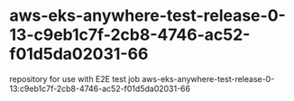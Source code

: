 # aws-eks-anywhere-test-release-0-13-c9eb1c7f-2cb8-4746-ac52-f01d5da02031-66
repository for use with E2E test job aws-eks-anywhere-test-release-0-13:c9eb1c7f-2cb8-4746-ac52-f01d5da02031-66
